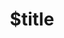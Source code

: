 ---
title: $title
second_title: Aspose.CAD för .NET API Referens
description: $description
type: docs
weight: $weight
url: /sv/net/$ref/
---